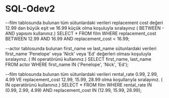 # SQL-Odev2

  --film tablosunda bulunan tüm sütunlardaki verileri replacement cost değeri 12.99 dan büyük eşit ve 16.99 küçük olma koşuluyla sıralayınız ( BETWEEN - AND yapısını kullanınız.)
  SELECT * FROM film
  WHERE replacement_cost BETWEEN 12.99 AND 16.99 AND replacement_cost < 16.99;

  --actor tablosunda bulunan first_name ve last_name sütunlardaki verileri first_name 'Penelope' veya 'Nick' veya 'Ed' değerleri olması koşuluyla sıralayınız. ( IN operatörünü kullanınız.)
  SELECT first_name, last_name FROM actor
  WHERE first_name IN ('Penelope', 'Nick', 'Ed');

  --film tablosunda bulunan tüm sütunlardaki verileri rental_rate 0.99, 2.99, 4.99 VE replacement_cost 12.99, 15.99, 28.99 olma koşullarıyla sıralayınız. ( IN operatörünü kullanınız.)
  SELECT * FROM film
  WHERE rental_rate IN (0.99, 2.99, 4.99) AND replacement_cost IN (12.99, 15.99, 28.99);
